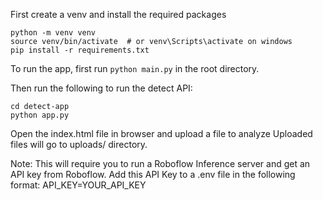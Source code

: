 First create a venv and install the required packages
```
python -m venv venv
source venv/bin/activate  # or venv\Scripts\activate on windows
pip install -r requirements.txt
```

To run the app, first run `python main.py` in the root directory.

Then run the following to run the detect API:
```
cd detect-app
python app.py
```
Open the index.html file in browser and upload a file to analyze
Uploaded files will go to uploads/ directory.

Note: This will require you to run a Roboflow Inference server and get an API key from Roboflow. Add this API Key to a .env file 
in the following format: API_KEY=YOUR_API_KEY
